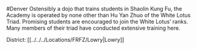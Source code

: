 #Denver 
Ostensibly a dojo that trains students in Shaolin Kung Fu, the Academy is operated by none other than Hu Yan Zhuo of the White Lotus Triad. Promising students are encouraged to join the White Lotus’ ranks. Many members of their triad have conducted extensive training here.

District: [[../../../Locations/FRFZ/Lowry|Lowry]]